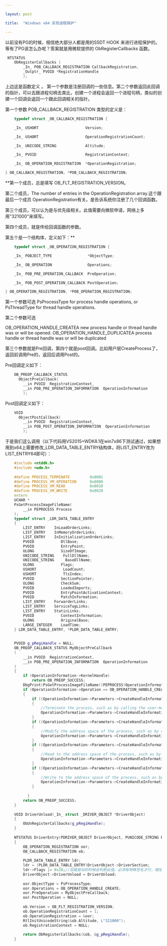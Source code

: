 ```yaml
---

layout: post 

title:  "Windows x64 实现进程保护" 

---
```


以前没有PG的时候，相信绝大部分人都是用的SSDT HOOK 来进行进程保护的。等有了PG该怎么办呢？答案就是用微软提供的 ObRegisterCallbacks 函数。

```c++
 NTSTATUS
    ObRegisterCallbacks (
        _In_ POB_CALLBACK_REGISTRATION CallbackRegistration,
        _Outptr_ PVOID *RegistrationHandle
        );
```



上边这是函数定义 。 第一个参数是注册回调的一些信息。第二个参数返回此回调的指针，可以去跟进程句柄去类比，创建一个进程会返回一个进程句柄，类似的创建一个回调会返回一个跟此回调相关的指针。

 

第一个参数 POB_CALLBACK_REGISTRATION 类型的定义是：

 

```cpp
    typedef struct _OB_CALLBACK_REGISTRATION {

    _In_ USHORT                     Version;

    _In_ USHORT                     OperationRegistrationCount;

    _In_ UNICODE_STRING             Altitude;

    _In_ PVOID                      RegistrationContext;

    _In_ OB_OPERATION_REGISTRATION  *OperationRegistration;

} OB_CALLBACK_REGISTRATION, *POB_CALLBACK_REGISTRATION;
```


**第一个成员，总是填写 OB_FLT_REGISTRATION_VERSION。

第二个成员，The number of entries in the OperationRegistration array.这个跟最后一个成员 OperationRegistration有关。是告诉系统你注册了几个回调函数。

第三个成员，可以认为是与优先级相关。此值需要向微软申请，网络上多用"321000"来填写。

第四个成员，就是传给回调函数的参数。

第五个是一个结构体，定义如下：**

 

```cpp
    typedef struct _OB_OPERATION_REGISTRATION {

    _In_ POBJECT_TYPE                *ObjectType;

    _In_ OB_OPERATION                Operations;

    _In_ POB_PRE_OPERATION_CALLBACK  PreOperation;

    _In_ POB_POST_OPERATION_CALLBACK PostOperation;

} OB_OPERATION_REGISTRATION, *POB_OPERATION_REGISTRATION;
```



第一个参数可选 PsProcessType for process handle operations, or PsThreadType for thread handle operations.

第二个参数可选

OB_OPERATION_HANDLE_CREATEA
new process handle or thread handle was or will be opened.
OB_OPERATION_HANDLE_DUPLICATEA
process handle or thread handle was or will be duplicated

  

第三个参数就是Pre回调，第四个就是post回调。比如用户层CreateProcess了，返回前调用Pre的，返回后调用Post的。

 

Pre回调定义如下：

 

```cpp
    OB_PREOP_CALLBACK_STATUS 
      ObjectPreCallback(
        __in PVOID  RegistrationContext,
        __in POB_PRE_OPERATION_INFORMATION  OperationInformation
        );
```

  

Post回调定义如下：

 

```cpp
    VOID 
      ObjectPostCallback(
        __in PVOID  RegistrationContext,
        __in POB_POST_OPERATION_INFORMATION  OperationInformation
        );
```

 

 

 

 

 

于是我们这么调用（以下代码用VS2015+WDK8.1在win7x86下测试通过，如果想用到x64上需要修改_LDR_DATA_TABLE_ENTRY结构体，将LIST_ENTRY改为LIST_ENTRY64即可）：

 

```cpp
    #include <ntddk.h>
    #include <wdm.h>
     
    #define PROCESS_TERMINATE         0x0001  
    #define PROCESS_VM_OPERATION      0x0008  
    #define PROCESS_VM_READ           0x0010  
    #define PROCESS_VM_WRITE          0x0020  
    extern
    UCHAR *
    PsGetProcessImageFileName(
    	__in PEPROCESS Process
    );
    typedef struct _LDR_DATA_TABLE_ENTRY
    {
    	LIST_ENTRY    InLoadOrderLinks;
    	LIST_ENTRY    InMemoryOrderLinks;
    	LIST_ENTRY    InInitializationOrderLinks;
    	PVOID            DllBase;
    	PVOID            EntryPoint;
    	ULONG            SizeOfImage;
    	UNICODE_STRING    FullDllName;
    	UNICODE_STRING     BaseDllName;
    	ULONG            Flags;
    	USHORT            LoadCount;
    	USHORT            TlsIndex;
    	PVOID            SectionPointer;
    	ULONG            CheckSum;
    	PVOID            LoadedImports;
    	PVOID            EntryPointActivationContext;
    	PVOID            PatchInformation;
    	LIST_ENTRY    ForwarderLinks;
    	LIST_ENTRY    ServiceTagLinks;
    	LIST_ENTRY    StaticLinks;
    	PVOID            ContextInformation;
    	ULONG            OriginalBase;
    	LARGE_INTEGER    LoadTime;
    } LDR_DATA_TABLE_ENTRY, *PLDR_DATA_TABLE_ENTRY;
     
     
    PVOID g_pRegiHandle = NULL;
    OB_PREOP_CALLBACK_STATUS MyObjectPreCallback
    (
    	__in PVOID  RegistrationContext,
    	__in POB_PRE_OPERATION_INFORMATION  OperationInformation
    )
    {
    	if (OperationInformation->KernelHandle)
    		return OB_PREOP_SUCCESS;
    	DbgPrint(PsGetProcessImageFileName((PEPROCESS)OperationInformation->Object));
    	if (OperationInformation->Operation == OB_OPERATION_HANDLE_CREATE)//这是把所有的进程Create操作都过滤了。禁止了终止、内存读写的权限，于是就实现了进程保护啦
    	{
    		if ((OperationInformation->Parameters->CreateHandleInformation.OriginalDesiredAccess & PROCESS_TERMINATE) == PROCESS_TERMINATE)
    		{
    			//Terminate the process, such as by calling the user-mode TerminateProcess routine..
    			OperationInformation->Parameters->CreateHandleInformation.DesiredAccess &= ~PROCESS_TERMINATE;
    		}
    		if ((OperationInformation->Parameters->CreateHandleInformation.OriginalDesiredAccess & PROCESS_VM_OPERATION) == PROCESS_VM_OPERATION)
    		{
    			//Modify the address space of the process, such as by calling the user-mode WriteProcessMemory and VirtualProtectEx routines.
    			OperationInformation->Parameters->CreateHandleInformation.DesiredAccess &= ~PROCESS_VM_OPERATION;
    		}
    		if ((OperationInformation->Parameters->CreateHandleInformation.OriginalDesiredAccess & PROCESS_VM_READ) == PROCESS_VM_READ)
    		{
    			//Read to the address space of the process, such as by calling the user-mode ReadProcessMemory routine.
    			OperationInformation->Parameters->CreateHandleInformation.DesiredAccess &= ~PROCESS_VM_READ;
    		}
    		if ((OperationInformation->Parameters->CreateHandleInformation.OriginalDesiredAccess & PROCESS_VM_WRITE) == PROCESS_VM_WRITE)
    		{
    			//Write to the address space of the process, such as by calling the user-mode WriteProcessMemory routine.
    			OperationInformation->Parameters->CreateHandleInformation.DesiredAccess &= ~PROCESS_VM_WRITE;
    		}
    		 
    	  }
    	return OB_PREOP_SUCCESS;
    }
     
    VOID DriverUnload(_In_ struct _DRIVER_OBJECT *DriverObject)
    {
    	ObUnRegisterCallbacks(g_pRegiHandle);
    }
     
    NTSTATUS DriverEntry(PDRIVER_OBJECT DriverObject, PUNICODE_STRING RegistryPath)
    {
    	OB_OPERATION_REGISTRATION oor;
    	OB_CALLBACK_REGISTRATION ob;
    	
    	PLDR_DATA_TABLE_ENTRY ldr;
    	ldr = (PLDR_DATA_TABLE_ENTRY)DriverObject->DriverSection;
    	ldr->Flags |= 0x20;//加载驱动的时候会判断此值。必须有特殊签名才行，增加0x20即可。否则将调用失败 
    	DriverObject->DriverUnload = DriverUnload;
    	
    	oor.ObjectType = PsProcessType;
    	oor.Operations = OB_OPERATION_HANDLE_CREATE;
    	oor.PreOperation = MyObjectPreCallback;
    	oor.PostOperation = NULL;
    	
    	ob.Version = OB_FLT_REGISTRATION_VERSION;
    	ob.OperationRegistrationCount = 1;
    	ob.OperationRegistration = &oor;
    	RtlInitUnicodeString(&ob.Altitude, L"321000"); 
    	ob.RegistrationContext = NULL;
    	 
    	return ObRegisterCallbacks(&ob, &g_pRegiHandle);
    }
```

